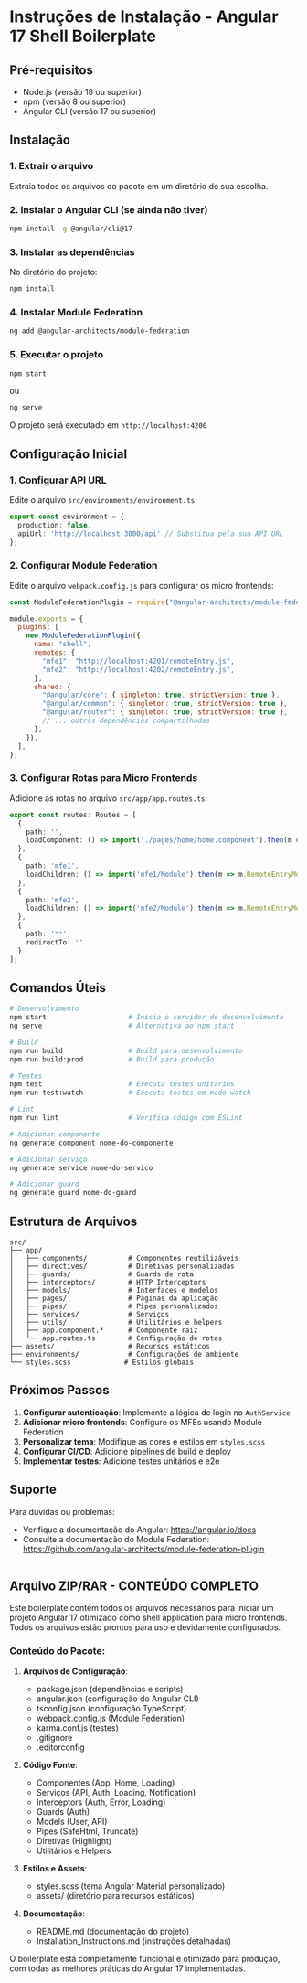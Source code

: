 # Instruções de Instalação - Angular 17 Shell Boilerplate

## Pré-requisitos

- Node.js (versão 18 ou superior)
- npm (versão 8 ou superior)
- Angular CLI (versão 17 ou superior)

## Instalação

### 1. Extrair o arquivo

Extraia todos os arquivos do pacote em um diretório de sua escolha.

### 2. Instalar o Angular CLI (se ainda não tiver)

```bash
npm install -g @angular/cli@17
```

### 3. Instalar as dependências

No diretório do projeto:

```bash
npm install
```

### 4. Instalar Module Federation

```bash
ng add @angular-architects/module-federation
```

### 5. Executar o projeto

```bash
npm start
```

ou

```bash
ng serve
```

O projeto será executado em `http://localhost:4200`

## Configuração Inicial

### 1. Configurar API URL

Edite o arquivo `src/environments/environment.ts`:

```typescript
export const environment = {
  production: false,
  apiUrl: 'http://localhost:3000/api' // Substitua pela sua API URL
};
```

### 2. Configurar Module Federation

Edite o arquivo `webpack.config.js` para configurar os micro frontends:

```javascript
const ModuleFederationPlugin = require("@angular-architects/module-federation/webpack");

module.exports = {
  plugins: [
    new ModuleFederationPlugin({
      name: "shell",
      remotes: {
        "mfe1": "http://localhost:4201/remoteEntry.js",
        "mfe2": "http://localhost:4202/remoteEntry.js",
      },
      shared: {
        "@angular/core": { singleton: true, strictVersion: true },
        "@angular/common": { singleton: true, strictVersion: true },
        "@angular/router": { singleton: true, strictVersion: true },
        // ... outras dependências compartilhadas
      },
    }),
  ],
};
```

### 3. Configurar Rotas para Micro Frontends

Adicione as rotas no arquivo `src/app/app.routes.ts`:

```typescript
export const routes: Routes = [
  {
    path: '',
    loadComponent: () => import('./pages/home/home.component').then(m => m.HomeComponent)
  },
  {
    path: 'mfe1',
    loadChildren: () => import('mfe1/Module').then(m => m.RemoteEntryModule)
  },
  {
    path: 'mfe2',
    loadChildren: () => import('mfe2/Module').then(m => m.RemoteEntryModule)
  },
  {
    path: '**',
    redirectTo: ''
  }
];
```

## Comandos Úteis

```bash
# Desenvolvimento
npm start                    # Inicia o servidor de desenvolvimento
ng serve                     # Alternativa ao npm start

# Build
npm run build                # Build para desenvolvimento
npm run build:prod           # Build para produção

# Testes
npm test                     # Executa testes unitários
npm run test:watch           # Executa testes em modo watch

# Lint
npm run lint                 # Verifica código com ESLint

# Adicionar componente
ng generate component nome-do-componente

# Adicionar serviço
ng generate service nome-do-servico

# Adicionar guard
ng generate guard nome-do-guard
```

## Estrutura de Arquivos

```
src/
├── app/
│   ├── components/          # Componentes reutilizáveis
│   ├── directives/          # Diretivas personalizadas
│   ├── guards/              # Guards de rota
│   ├── interceptors/        # HTTP Interceptors
│   ├── models/              # Interfaces e modelos
│   ├── pages/               # Páginas da aplicação
│   ├── pipes/               # Pipes personalizados
│   ├── services/            # Serviços
│   ├── utils/               # Utilitários e helpers
│   ├── app.component.*      # Componente raiz
│   └── app.routes.ts        # Configuração de rotas
├── assets/                  # Recursos estáticos
├── environments/            # Configurações de ambiente
└── styles.scss             # Estilos globais
```

## Próximos Passos

1. **Configurar autenticação**: Implemente a lógica de login no `AuthService`
2. **Adicionar micro frontends**: Configure os MFEs usando Module Federation
3. **Personalizar tema**: Modifique as cores e estilos em `styles.scss`
4. **Configurar CI/CD**: Adicione pipelines de build e deploy
5. **Implementar testes**: Adicione testes unitários e e2e

## Suporte

Para dúvidas ou problemas:
- Verifique a documentação do Angular: https://angular.io/docs
- Consulte a documentação do Module Federation: https://github.com/angular-architects/module-federation-plugin

---

## Arquivo ZIP/RAR - CONTEÚDO COMPLETO

Este boilerplate contém todos os arquivos necessários para iniciar um projeto Angular 17 otimizado como shell application para micro frontends. Todos os arquivos estão prontos para uso e devidamente configurados.

### Conteúdo do Pacote:

1. **Arquivos de Configuração**:
   - package.json (dependências e scripts)
   - angular.json (configuração do Angular CLI)
   - tsconfig.json (configuração TypeScript)
   - webpack.config.js (Module Federation)
   - karma.conf.js (testes)
   - .gitignore
   - .editorconfig

2. **Código Fonte**:
   - Componentes (App, Home, Loading)
   - Serviços (API, Auth, Loading, Notification)
   - Interceptors (Auth, Error, Loading)
   - Guards (Auth)
   - Models (User, API)
   - Pipes (SafeHtml, Truncate)
   - Diretivas (Highlight)
   - Utilitários e Helpers

3. **Estilos e Assets**:
   - styles.scss (tema Angular Material personalizado)
   - assets/ (diretório para recursos estáticos)

4. **Documentação**:
   - README.md (documentação do projeto)
   - Installation_Instructions.md (instruções detalhadas)

O boilerplate está completamente funcional e otimizado para produção, com todas as melhores práticas do Angular 17 implementadas.
